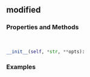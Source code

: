 ## <a id="McUtils.Plots.Graphics.GraphicsBase.modified">modified</a>


### Properties and Methods
<a id="McUtils.Plots.Graphics.GraphicsBase.modified.__init__">&nbsp;</a>
```python
__init__(self, *str, **opts): 
```

### Examples
